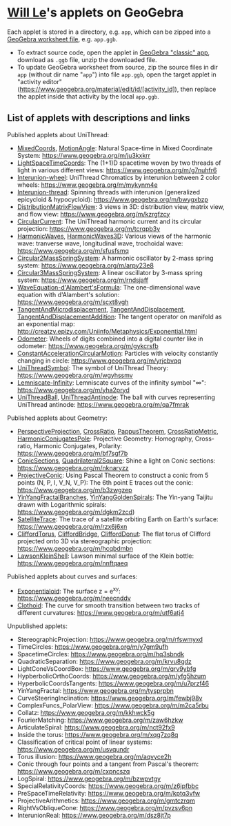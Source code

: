 # <a href="https://www.geogebra.org/u/lexuandinhct">Will Le</a>'s applets on GeoGebra

Each applet is stored in a directory, e.g. `app`, which can be zipped into a <a href="https://wiki.geogebra.org/en/Reference:File_Format">GeoGebra worksheet file</a>, e.g. `app.ggb`. 
- To extract source code, open the applet in <a href="https://www.geogebra.org/classic/">GeoGebra "classic" app</a>, download as `.ggb` file, unzip the downloaded file.
- To update GeoGebra worksheet from source, zip the source files in dir  `app` (without dir name "`app`") into file `app.ggb`, open the target applet in "activity editor" (https://www.geogebra.org/material/edit/id/[activity_id]), then replace the applet inside that activity by the local `app.ggb`.


## List of applets with descriptions and links

Published applets about UniThread:

- [MixedCoords](MixedCoords/), [MotionAngle](MotionAngle/): Natural Space-time in Mixed Coordinate System: https://www.geogebra.org/m/ju3kxkrr
- [LightSpaceTimeCoords](LightSpaceTimeCoords/): The (1+1)D spacetime woven by two threads of light in various different views: https://www.geogebra.org/m/g7nuhfr6
- [Interunion-wheel](Interunion-wheel/): UniThread Chromatics by interunion between 2 color wheels: https://www.geogebra.org/m/mykynm4e
- [Interunion-thread](Interunion-thread/): Spinning threads with interunion (generalized epicycloid & hypocycloid): https://www.geogebra.org/m/bwygxbzp
- [DistributionMatrixFlowView](DistributionMatrixFlowView/): 3 views in 3D: distribution view, matrix view, and flow view: https://www.geogebra.org/m/kzrgfzcy
- [CircularCurrent](CircularCurrent/): The UniThread harmonic current and its circular projection: https://www.geogebra.org/m/tcrqpb3y
- [HarmonicWaves](HarmonicWaves/), [HarmonicWaves3D](HarmonicWaves3D/): Various views of the harmonic wave: tranverse wave, longitudinal wave, trochoidal wave: https://www.geogebra.org/m/sfusfsmq
- [Circular2MassSpringSystem](Circular2MassSpringSystem/): A harmonic oscillator by 2-mass spring system: https://www.geogebra.org/m/arpy23e8
- [Circular3MassSpringSystem](Circular3MassSpringSystem/): A linear oscillator by 3-mass spring system: https://www.geogebra.org/m/rndsjaff
- [WaveEquation-d'Alambert'sFormula](WaveEquation-d'Alambert'sFormula/): The one-dimensional wave equation with d'Alambert's solution: https://www.geogebra.org/m/scxt8vgh
- [TangentAndMicrodisplacement](TangentAndMicrodisplacement/), [TangentAndDisplacement](TangentAndDisplacement/), [TangentAndDisplacementAddition](TangentAndDisplacementAddition/): The tangent operator on manifold as an exponential map: http://creatzy.epizy.com/Uniinfo/Metaphysics/Exponential.html
- [Odometer](Odometer/): Wheels of digits combined into a digital counter like in odometer: https://www.geogebra.org/m/gykcrsfb
- [ConstantAccelerationCircularMotion](ConstantAccelerationCircularMotion/): Particles with velocity constantly changing in circle: https://www.geogebra.org/m/yrjcbvqq
- [UniThreadSymbol](UniThreadSymbol/): The symbol of UniThread Theory: https://www.geogebra.org/m/wgyhssmv
- [Lemniscate-Infinity](Lemniscate-Infinity/): Lemniscate curves of the infinity symbol "∞": https://www.geogebra.org/m/yha2pryd
- [UniThreadBall](UniThreadBall/), [UniThreadAntinode](UniThreadAntinode/): The ball with curves representing UniThread antinode: https://www.geogebra.org/m/qa7fmrak

Published applets about Geometry:

- [PerspectiveProjection](PerspectiveProjection/), [CrossRatio](CrossRatio/), [PappusTheorem](PappusTheorem/), [CrossRatioMetric](CrossRatioMetric/), [HarmonicConjugatesPole](HarmonicConjugatesPole/): Projective Geometry: Homography, Cross-ratio, Harmonic Conjugates, Polarity: https://www.geogebra.org/m/bf7sgf7b
- [ConicSections](ConicSections/), [Quadrilateral2Square](Quadrilateral2Square/): Shine a light on Conic sections: https://www.geogebra.org/m/nknaryzz
- [ProjectiveConic](ProjectiveConic/): Using Pascal Theorem to construct a conic from 5 points (N, P, I, V_N, V_P): The 6th point E traces out the conic: https://www.geogebra.org/m/b3zwgzep
- [YinYangFractalBranches](YinYangFractalBranches/), [YinYangGoldenSpirals](YinYangGoldenSpirals/): The Yin-yang Taijitu drawn with Logarithmic spirals: https://www.geogebra.org/m/dgkm2zcd)
- [SatelliteTrace](SatelliteTrace/): The trace of a satellite orbiting Earth on Earth's surface: https://www.geogebra.org/m/rzx6j6xn
- [CliffordTorus](CliffordTorus/), [CliffordBridge](CliffordBridge/), [CliffordDonut](CliffordDonut/): The flat torus of Clifford projected onto 3D via stereographic projection: https://www.geogebra.org/m/hcqbdmbn
- [LawsonKleinShell](LawsonKleinShell/): Lawson minimal surface of the Klein bottle: https://www.geogebra.org/m/nnftqaeq

Published applets about curves and surfaces:

- [Exponentialoid](Exponentialoid/): The surface z = e<sup>xy</sup>: https://www.geogebra.org/m/neecnddv
- [Clothoid](Clothoid/): The curve for smooth transition between two tracks of different curvatures: https://www.geogebra.org/m/utf6atj4

Unpublished applets:

- StereographicProjection: https://www.geogebra.org/m/rfswmyxd
- TimeCircles: https://www.geogebra.org/m/y7gm9ufh
- SpacetimeCircles: https://www.geogebra.org/m/hq3sbndk
- QuadraticSeparation: https://www.geogebra.org/m/krvu8gdz
- LightConeVsCoordBox: https://www.geogebra.org/m/qrv9ybfg
- HypberbolicOrthoCoords: https://www.geogebra.org/m/yfg5hzum
- HyperbolicCoordsTangents: https://www.geogebra.org/m/u7przf46
- YinYangFractal: https://www.geogebra.org/m/tysprpbn
- CurveSteeringInclination: https://www.geogebra.org/m/fewbj98v
- ComplexFuncs_PolarView: https://www.geogebra.org/m/m2ca5rbu
- Collatz: https://www.geogebra.org/m/kkhwck5g
- FourierMatching: https://www.geogebra.org/m/zaw6hzkw
- ArticulateSpiral: https://www.geogebra.org/m/nct92fx9
- Inside the torus: https://www.geogebra.org/m/xqg7zq8q
- Classification of critical point of linear systems: https://www.geogebra.org/m/usvqundr
- Torus illusion: https://www.geogebra.org/m/aqvyce2h
- Conic through four points and a tangent from Pascal's theorem: https://www.geogebra.org/m/cxpncszq
- LogSpiral: https://www.geogebra.org/m/bzwpvtgy
- SpecialRelativityCoords: https://www.geogebra.org/m/z6jpfbbc
- PreSpaceTimeRelativity: https://www.geogebra.org/m/kptq3vfw
- ProjectiveArithmetics: https://www.geogebra.org/m/gmtczrqm
- RightVsObliqueCone: https://www.geogebra.org/m/pvzsv6pn
- InterunionReal: https://www.geogebra.org/m/dsz8jt7p
